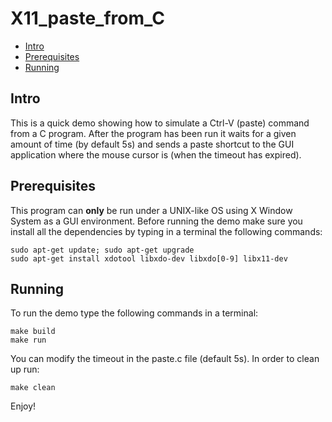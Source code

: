 # X11_paste_from_C

- [Intro](#intro)
- [Prerequisites](#prerequisites)
- [Running](#running)

Intro
-----

This is a quick demo showing how to simulate a Ctrl-V (paste) command from
a C program. After the program has been run it waits for a given amount of
time (by default 5s) and sends a paste shortcut to the GUI application
where the mouse cursor is (when the timeout has expired).

Prerequisites
-------------

This program can **only** be run under a UNIX-like OS using X Window System as
a GUI environment. Before running the demo make sure you install all the
dependencies by typing in a terminal the following commands:

    sudo apt-get update; sudo apt-get upgrade
    sudo apt-get install xdotool libxdo-dev libxdo[0-9] libx11-dev

Running
-------

To run the demo type the following commands in a terminal:

    make build
    make run

You can modify the timeout in the paste.c file (default 5s).
In order to clean up run:

    make clean

Enjoy!


    
